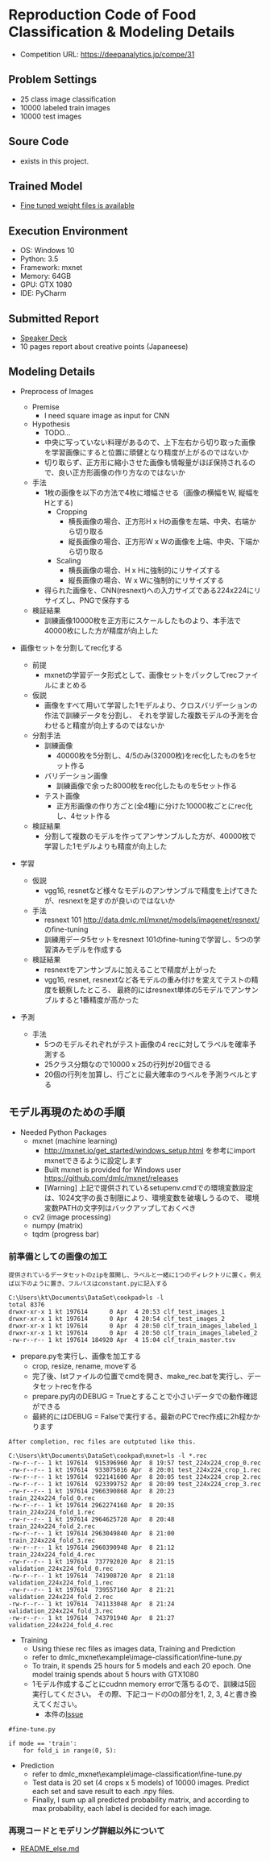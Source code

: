 # Reproduction Code of Food Classification & Modeling Details

* Competition URL: https://deepanalytics.jp/compe/31

## Problem Settings

* 25 class image classification
* 10000 labeled train images
* 10000 test images

## Soure Code

* exists in this project.

## Trained Model

* [Fine tuned weight files is available](https://drive.google.com/drive/folders/0BxkHqJ_0XZ-lb0s3azltRHhNVTg?usp=sharing)

## Execution Environment

* OS: Windows 10
* Python: 3.5
* Framework: mxnet
* Memory: 64GB
* GPU: GTX 1080
* IDE: PyCharm

## Submitted Report

* [Speaker Deck](https://speakerdeck.com/peroon/food-image-classification)
* 10 pages report about creative points (Japaneese)

## Modeling Details

* Preprocess of Images
    * Premise
        * I need square image as input for CNN
    * Hypothesis
        * TODO...
        * 中央に写っていない料理があるので、上下左右から切り取った画像を学習画像にすると位置に頑健となり精度が上がるのではないか
        * 切り取らず、正方形に縮小させた画像も情報量がほぼ保持されるので、良い正方形画像の作り方なのではないか
    * 手法
        * 1枚の画像を以下の方法で4枚に増幅させる（画像の横幅をW, 縦幅をHとする)
            * Cropping
                * 横長画像の場合、正方形H x Hの画像を左端、中央、右端から切り取る
                * 縦長画像の場合、正方形W x Wの画像を上端、中央、下端から切り取る
            * Scaling
                * 横長画像の場合、H x Hに強制的にリサイズする
                * 縦長画像の場合、W x Wに強制的にリサイズする
        * 得られた画像を、CNN(resnext)への入力サイズである224x224にリサイズし、PNGで保存する
    * 検証結果
        * 訓練画像10000枚を正方形にスケールしたものより、本手法で40000枚にした方が精度が向上した
    
* 画像セットを分割してrec化する
    * 前提
        * mxnetの学習データ形式として、画像セットをパックしてrecファイルにまとめる
    * 仮説
        * 画像をすべて用いて学習した1モデルより、クロスバリデーションの作法で訓練データを分割し、
        それを学習した複数モデルの予測を合わせると精度が向上するのではないか
    * 分割手法
        * 訓練画像
            * 40000枚を5分割し、4/5のみ(32000枚)をrec化したものを5セット作る
        * バリデーション画像
            * 訓練画像で余った8000枚をrec化したものを5セット作る
        * テスト画像
            * 正方形画像の作り方ごと(全4種)に分けた10000枚ごとにrec化し、4セット作る
    * 検証結果
        * 分割して複数のモデルを作ってアンサンブルした方が、40000枚で学習した1モデルよりも精度が向上した
    
* 学習
    * 仮説
        * vgg16, resnetなど様々なモデルのアンサンブルで精度を上げてきたが、resnextを足すのが良いのではないか
    * 手法
        * resnext 101 http://data.dmlc.ml/mxnet/models/imagenet/resnext/ のfine-tuning
        * 訓練用データ5セットをresnext 101のfine-tuningで学習し、5つの学習済みモデルを作成する
    * 検証結果
        * resnextをアンサンブルに加えることで精度が上がった
        * vgg16, resnet, resnextなど各モデルの重み付けを変えてテストの精度を観察したところ、
        最終的にはresnext単体の5モデルでアンサンブルすると1番精度が高かった
    
* 予測
    * 手法
        * 5つのモデルそれぞれがテスト画像の4 recに対してラベルを確率予測する
        * 25クラス分類なので10000 x 25の行列が20個できる
        * 20個の行列を加算し、行ごとに最大確率のラベルを予測ラベルとする


## モデル再現のための手順

* Needed Python Packages
    * mxnet (machine learning)
        * http://mxnet.io/get_started/windows_setup.html を参考にimport mxnetできるように設定します
        * Built mxnet is provided for Windows user https://github.com/dmlc/mxnet/releases
        * [Warning] 上記で提供されているsetupenv.cmdでの環境変数設定は、1024文字の長さ制限により、環境変数を破壊しうるので、
        環境変数PATHの文字列はバックアップしておくべき
    * cv2 (image processing)
    * numpy (matrix)
    * tqdm (progress bar)

### 前準備としての画像の加工

```
提供されているデータセットのzipを展開し、ラベルと一緒に1つのディレクトリに置く。例えば以下のように置き、フルパスはconstant.pyに記入する

C:\Users\kt\Documents\DataSet\cookpad>ls -l
total 8376
drwxr-xr-x 1 kt 197614      0 Apr  4 20:53 clf_test_images_1
drwxr-xr-x 1 kt 197614      0 Apr  4 20:54 clf_test_images_2
drwxr-xr-x 1 kt 197614      0 Apr  4 20:50 clf_train_images_labeled_1
drwxr-xr-x 1 kt 197614      0 Apr  4 20:50 clf_train_images_labeled_2
-rw-r--r-- 1 kt 197614 184920 Apr  4 15:04 clf_train_master.tsv
```
    
* prepare.pyを実行し、画像を加工する
    * crop, resize, rename, moveする
    * 完了後、lstファイルの位置でcmdを開き、make_rec.batを実行し、データセットrecを作る
    * prepare.py内のDEBUG = Trueとすることで小さいデータでの動作確認ができる
    * 最終的にはDEBUG = Falseで実行する。最新のPCでrec作成に2h程かかります
    
```
After completion, rec files are outptuted like this.

C:\Users\kt\Documents\DataSet\cookpad\mxnet>ls -l *.rec
-rw-r--r-- 1 kt 197614  915396960 Apr  8 19:57 test_224x224_crop_0.rec
-rw-r--r-- 1 kt 197614  933075016 Apr  8 20:01 test_224x224_crop_1.rec
-rw-r--r-- 1 kt 197614  922141600 Apr  8 20:05 test_224x224_crop_2.rec
-rw-r--r-- 1 kt 197614  923399752 Apr  8 20:09 test_224x224_crop_3.rec
-rw-r--r-- 1 kt 197614 2966390868 Apr  8 20:23 train_224x224_fold_0.rec
-rw-r--r-- 1 kt 197614 2962274168 Apr  8 20:35 train_224x224_fold_1.rec
-rw-r--r-- 1 kt 197614 2964625728 Apr  8 20:48 train_224x224_fold_2.rec
-rw-r--r-- 1 kt 197614 2963049840 Apr  8 21:00 train_224x224_fold_3.rec
-rw-r--r-- 1 kt 197614 2960390948 Apr  8 21:12 train_224x224_fold_4.rec
-rw-r--r-- 1 kt 197614  737792020 Apr  8 21:15 validation_224x224_fold_0.rec
-rw-r--r-- 1 kt 197614  741908720 Apr  8 21:18 validation_224x224_fold_1.rec
-rw-r--r-- 1 kt 197614  739557160 Apr  8 21:21 validation_224x224_fold_2.rec
-rw-r--r-- 1 kt 197614  741133048 Apr  8 21:24 validation_224x224_fold_3.rec
-rw-r--r-- 1 kt 197614  743791940 Apr  8 21:27 validation_224x224_fold_4.rec
```
    
* Training
    * Using thiese rec files as images data, Training and Prediction
    * refer to dmlc_mxnet\example\image-classification\fine-tune.py
    * To train, it spends 25 hours for 5 models and each 20 epoch. 
    One model trainig spends about 5 hours with GTX1080 
    * 1モデル作成するごとにcudnn memory errorで落ちるので、訓練は5回実行してください。
    その際、下記コードの0の部分を1, 2, 3, 4と書き換えてください。
        * 本件の[Issue](https://github.com/peroon/deepanalytics_food_classification/issues/1)

```
#fine-tune.py 

if mode == 'train':
    for fold_i in range(0, 5):
```

* Prediction
    * refer to dmlc_mxnet\example\image-classification\fine-tune.py
    * Test data is 20 set (4 crops x 5 models) of 10000 images. Predict each set and 
    save result to each .npy files.
    * Finally, I sum up all predicted probability matrix, and according to max probability, 
    each label is decided for each image.

### 再現コードとモデリング詳細以外について

* [README_else.md](./README_else.jp.md)